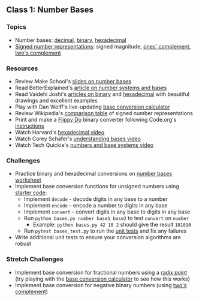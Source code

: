 ## Class 1: Number Bases

### Topics
- Number bases: [decimal], [binary], [hexadecimal]
- [Signed number representations]: signed magnitude, [ones' complement], [two's complement]

### Resources
- Review Make School's [slides on number bases][number bases slides]
- Read BetterExplained's [article on number systems and bases][number bases article]
- Read Vaidehi Joshi's [articles on binary][BaseCS binary] and [hexadecimal][BaseCS hexadecimal] with beautiful drawings and excellent examples
- Play with Dan Wolff's live-updating [base conversion calculator]
- Review Wikipedia's [comparison table] of signed number representations
- Print and make a [Flippy Do] binary converter following Code.org's [instructions][Flippy Do instructions]
- Watch Harvard's [hexadecimal video]
- Watch Corey Schafer's [understanding bases video]
- Watch Tech Quickie's [numbers and base systems video]

### Challenges
- Practice binary and hexadecimal conversions on [number bases worksheet]
- Implement base conversion functions for unsigned numbers using [starter code]:
	- Implement `decode` - decode digits in any base to a number
	- Implement `encode` - encode a number to digits in any base
	- Implement `convert` - convert digits in any base to digits in any base
	- Run `python bases.py number base1 base2` to test `convert` on `number`
		- Example: `python bases.py 42 10 2` should give the result `101010`
	- Run `pytest bases_test.py` to run the [unit tests] and fix any failures
- Write additional unit tests to ensure your conversion algorithms are robust

### Stretch Challenges
- Implement base conversion for fractional numbers using a [radix point] (try playing with the [base conversion calculator] to see how this works)
- Implement base conversion for negative binary numbers (using [two's complement])


[decimal]: https://en.wikipedia.org/wiki/Decimal
[binary]: https://en.wikipedia.org/wiki/Binary_number
[hexadecimal]: https://en.wikipedia.org/wiki/Hexadecimal
[signed number representations]: https://en.wikipedia.org/wiki/Signed_number_representations
[comparison table]: https://en.wikipedia.org/wiki/Signed_number_representations#Comparison_table
[ones' complement]: https://en.wikipedia.org/wiki/Ones%27_complement
[two's complement]: https://en.wikipedia.org/wiki/Two%27s_complement
[radix point]: https://en.wikipedia.org/wiki/Radix_point

[number bases slides]: slides/NumberBases.pdf
[number bases worksheet]: slides/NumberBasesWorksheet.pdf
[number bases article]: https://betterexplained.com/articles/numbers-and-bases/
[BaseCS binary]: https://medium.com/basecs/bits-bytes-building-with-binary-13cb4289aafa
[BaseCS hexadecimal]: https://medium.com/basecs/hexs-and-other-magical-numbers-9785bc26b7ee

[base conversion calculator]: https://baseconvert.com/
[Flippy Do]: https://drive.google.com/file/d/0B6iNirqJ5EuVVTlla0RpR2RIa2s/view
[Flippy Do instructions]: https://docs.google.com/document/d/1QnD9khmPUz1az3ZLc5L8vavR6lU0uScspotRhORnHxE/edit
[hexadecimal video]: https://www.youtube.com/watch?v=nrFHGtGdOzA
[understanding bases video]: https://www.youtube.com/watch?v=ZL-LhaaMTTE
[numbers and base systems video]: https://www.youtube.com/watch?v=LpuPe81bc2w

[starter code]: source/bases.py
[unit tests]: source/bases_test.py
